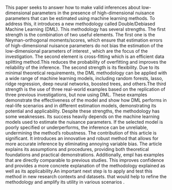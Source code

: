 
This paper seeks to answer how to make valid inferences about low-dimensional parameters in the presence of high-dimensional nuisance parameters that can be estimated using machine learning methods. To address this, it introduces a new methodology called Double/Debiased Machine Learning (DML).
This methodology has several strengths. The first strength is the combination of two useful elements. The first one is the Neyman-orthogonal moments/scores, which ensure that estimation errors of high-dimensional nuisance parameters do not bias the estimation of the low-dimensional parameters of interest , which are the focus of the investigation. The second element is cross-fitting  which is an efficient data splitting method.This reduces the probability  of overfitting and improves the reliability of the inference. The second strength is its flexibility. Due to its minimal theoretical requirements, the DML methodology can be applied with a wide range of machine learning models, including random forests, lasso, ridge regression, deep neural networks, boosted trees, and others.The third strength is the use of three real-world examples based on the replication of three previous investigations, but now using DML. These examples demonstrate the effectiveness of the model and show how DML performs in real-life scenarios and in different estimation models, demonstrating its potential and applicability.
Despite these strengths, the methodology has some weaknesses. Its success heavily depends on the machine learning models used to estimate the nuisance parameters. If the selected model is poorly specified or underperforms, the inference can be unreliable, undermining the method’s robustness.
The contribution of this article is significant. It introduces an innovative and robust method that allows for more accurate inference by eliminating annoying variable bias. The article explains its assumptions and procedures, providing both theoretical foundations and practical demonstrations. Additionally, empl has examples that are directly comparable to previous studies. This improves confidence and provides a more concrete explanation of the methodology explained as well as its applicability.An important next step is to apply and test this method in new research contexts and datasets. that  would help to refine the methodology  and amplify its utility in various scenarios .

